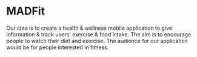 # MADFit
Our idea is to create a health &amp; wellness mobile application to give information &amp; track users' exercise &amp; food intake. The aim is to encourage people to watch their diet and exercise. The audience for our application would be for people interested in fitness.
